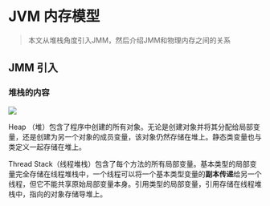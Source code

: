 # JVM 内存模型

> 本文从堆栈角度引入JMM，然后介绍JMM和物理内存之间的关系



## JMM 引入

### 堆栈的内容

![](https://wingbun-notes-image.oss-cn-guangzhou.aliyuncs.com/images/20220406100824.png)

Heap （堆）包含了程序中创建的所有对象。无论是创建对象并将其分配给局部变量，还是创建为另一个对象的成员变量，该对象仍然存储在堆上。静态类变量也与类定义一起存储在堆上。

Thread Stack（线程堆栈）包含了每个方法的所有局部变量。基本类型的局部变量完全存储在线程堆栈中，一个线程可以将一个基本类型变量的**副本传递**给另一个线程，但它不能共享原始局部变量本身。引用类型的局部变量，引用存储在线程堆栈中，指向的对象存储导堆上。